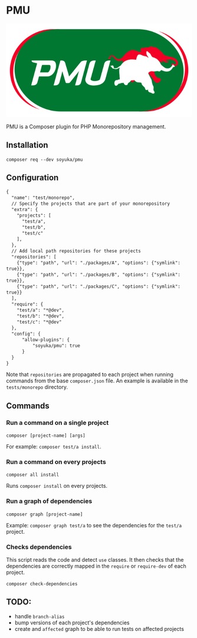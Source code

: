 # PMU

![PHP Monorepository Utility](./pmu.png)

PMU is a Composer plugin for PHP Monorepository management. 
## Installation

```
composer req --dev soyuka/pmu
```

## Configuration

```json5
{
  "name": "test/monorepo",
  // Specify the projects that are part of your monorepository
  "extra": {
    "projects": [
      "test/a",
      "test/b",
      "test/c"
    ],
  },
  // Add local path repositories for these projects
  "repositories": [
    {"type": "path", "url": "./packages/A", "options": {"symlink": true}},
    {"type": "path", "url": "./packages/B", "options": {"symlink": true}},
    {"type": "path", "url": "./packages/C", "options": {"symlink": true}}
  ],
  "require": {
    "test/a": "*@dev",
    "test/b": "*@dev",
    "test/c": "*@dev"
  },
  "config": {
      "allow-plugins": {
          "soyuka/pmu": true
      }
  }
}
```

Note that `repositories` are propagated to each project when running commands from the base `composer.json` file. An example is available in the `tests/monorepo` directory.

## Commands 

### Run a command on a single project

```
composer [project-name] [args]
```

For example: `composer test/a install`.

### Run a command on every projects

```
composer all install
```

Runs `composer install` on every projects.

### Run a graph of dependencies

```
composer graph [project-name]
```

Example: `composer graph test/a` to see the dependencies for the `test/a` project.

### Checks dependencies

This script reads the code and detect `use` classes. It then checks that the dependencies are correctly mapped in the `require` or `require-dev` of each project.

```
composer check-dependencies
```

## TODO:

- handle `branch-alias`
- bump versions of each project's dependencies
- create and `affected` graph to be able to run tests on affected projects
